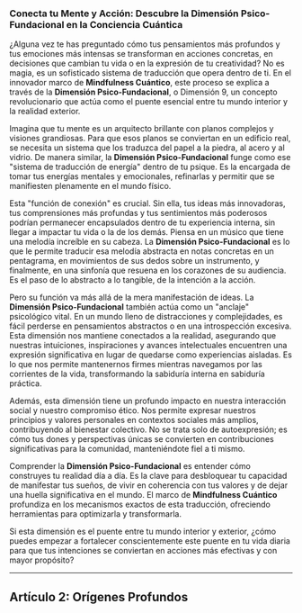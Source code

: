 ### **Conecta tu Mente y Acción: Descubre la Dimensión Psico-Fundacional en la Conciencia Cuántica**
¿Alguna vez te has preguntado cómo tus pensamientos más profundos y tus emociones más intensas se transforman en acciones concretas, en decisiones que cambian tu vida o en la expresión de tu creatividad? No es magia, es un sofisticado sistema de traducción que opera dentro de ti. En el innovador marco de **Mindfulness Cuántico**, este proceso se explica a través de la **Dimensión Psico-Fundacional**, o Dimensión 9, un concepto revolucionario que actúa como el puente esencial entre tu mundo interior y la realidad exterior.

Imagina que tu mente es un arquitecto brillante con planos complejos y visiones grandiosas. Para que esos planos se conviertan en un edificio real, se necesita un sistema que los traduzca del papel a la piedra, al acero y al vidrio. De manera similar, la **Dimensión Psico-Fundacional** funge como ese "sistema de traducción de energía" dentro de tu psique. Es la encargada de tomar tus energías mentales y emocionales, refinarlas y permitir que se manifiesten plenamente en el mundo físico.

Esta "función de conexión" es crucial. Sin ella, tus ideas más innovadoras, tus comprensiones más profundas y tus sentimientos más poderosos podrían permanecer encapsulados dentro de tu experiencia interna, sin llegar a impactar tu vida o la de los demás. Piensa en un músico que tiene una melodía increíble en su cabeza. La **Dimensión Psico-Fundacional** es lo que le permite traducir esa melodía abstracta en notas concretas en un pentagrama, en movimientos de sus dedos sobre un instrumento, y finalmente, en una sinfonía que resuena en los corazones de su audiencia. Es el paso de lo abstracto a lo tangible, de la intención a la acción.

Pero su función va más allá de la mera manifestación de ideas. La **Dimensión Psico-Fundacional** también actúa como un "anclaje" psicológico vital. En un mundo lleno de distracciones y complejidades, es fácil perderse en pensamientos abstractos o en una introspección excesiva. Esta dimensión nos mantiene conectados a la realidad, asegurando que nuestras intuiciones, inspiraciones y avances intelectuales encuentren una expresión significativa en lugar de quedarse como experiencias aisladas. Es lo que nos permite mantenernos firmes mientras navegamos por las corrientes de la vida, transformando la sabiduría interna en sabiduría práctica.

Además, esta dimensión tiene un profundo impacto en nuestra interacción social y nuestro compromiso ético. Nos permite expresar nuestros principios y valores personales en contextos sociales más amplios, contribuyendo al bienestar colectivo. No se trata solo de autoexpresión; es cómo tus dones y perspectivas únicas se convierten en contribuciones significativas para la comunidad, manteniéndote fiel a ti mismo.

Comprender la **Dimensión Psico-Fundacional** es entender cómo construyes tu realidad día a día. Es la clave para desbloquear tu capacidad de manifestar tus sueños, de vivir en coherencia con tus valores y de dejar una huella significativa en el mundo. El marco de **Mindfulness Cuántico** profundiza en los mecanismos exactos de esta traducción, ofreciendo herramientas para optimizarla y transformarla.

Si esta dimensión es el puente entre tu mundo interior y exterior, ¿cómo puedes empezar a fortalecer conscientemente este puente en tu vida diaria para que tus intenciones se conviertan en acciones más efectivas y con mayor propósito?

---

## Artículo 2: Orígenes Profundos